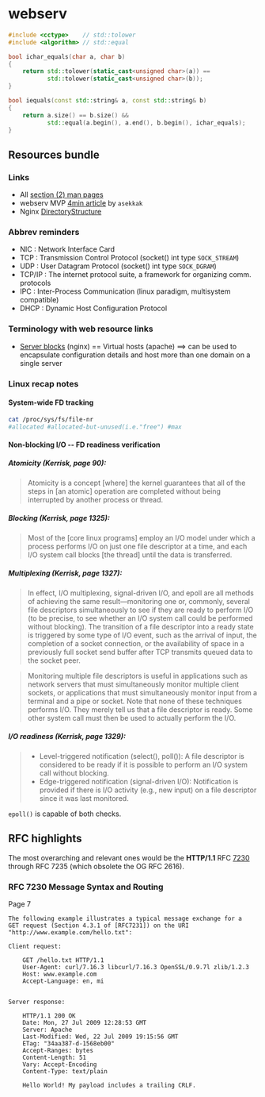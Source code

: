# webserv

```C++
#include <cctype>    // std::tolower
#include <algorithm> // std::equal

bool ichar_equals(char a, char b)
{
    return std::tolower(static_cast<unsigned char>(a)) ==
           std::tolower(static_cast<unsigned char>(b));
}

bool iequals(const std::string& a, const std::string& b)
{
    return a.size() == b.size() &&
           std::equal(a.begin(), a.end(), b.begin(), ichar_equals);
}
```

## Resources bundle

### Links

- All [section (2) man pages](https://man7.org/linux/man-pages/dir_section_2.html)
- webserv MVP [4min article](https://medium.com/@ahmadesekak/setting-up-a-server-using-c-sockets-124e404593c9) by `asekkak`
- Nginx [DirectoryStructure](https://wiki.debian.org/Nginx/DirectoryStructure)

### Abbrev reminders

- NIC : Network Interface Card
- TCP : Transmission Control Protocol (socket() int type `SOCK_STREAM`)
- UDP : User Datagram Protocol (socket() int type `SOCK_DGRAM`)
- TCP/IP : The internet protocol suite, a framework for organizing comm. protocols
- IPC : Inter-Process Communication (linux paradigm, multisystem compatible)
- DHCP : Dynamic Host Configuration Protocol

### Terminology with web resource links
- [Server blocks](https://www.digitalocean.com/community/tutorials/how-to-set-up-nginx-server-blocks-virtual-hosts-on-ubuntu-16-04) (nginx) == Virtual hosts (apache) ==> can be used to encapsulate configuration details and host more than one domain on a single server

### Linux recap notes

#### System-wide FD tracking

```bash
cat /proc/sys/fs/file-nr
#allocated #allocated-but-unused(i.e."free") #max
```

#### Non-blocking I/O -- FD readiness verification

##### Atomicity (Kerrisk, page 90):
> Atomicity is a concept [where] the kernel guarantees that all of the steps in [an atomic] operation are completed without being interrupted by another process or thread.

##### Blocking (Kerrisk, page 1325):
> Most of the [core linux programs] employ an I/O model under which a process performs I/O on just one file descriptor at a time, and each I/O system call blocks [the thread] until the data is transferred.

##### Multiplexing (Kerrisk, page 1327):
> In effect, I/O multiplexing, signal-driven I/O, and epoll are all methods of achieving the same result—monitoring one or, commonly, several file descriptors simultaneously to see if they are ready to perform I/O (to be precise, to see whether an I/O system call could be performed without blocking). The transition of a file descriptor into a ready state is triggered by some type of I/O event, such as the arrival of input, the completion of a socket connection, or the availability of space in a previously full socket send buffer after TCP transmits queued data to the socket peer.

> Monitoring multiple file descriptors is useful in applications such as network servers that must simultaneously monitor multiple client sockets, or applications that must simultaneously monitor input from a terminal and a pipe or socket. Note that none of these techniques performs I/O. They merely tell us that a
file descriptor is ready. Some other system call must then be used to actually perform the I/O.

##### I/O readiness (Kerrisk, page 1329):
> - Level-triggered notification (select(), poll()): A file descriptor is considered to be ready if it is possible to perform an I/O system call without blocking.
> - Edge-triggered notification (signal-driven I/O): Notification is provided if there is I/O activity (e.g., new input) on a file descriptor since it was last monitored.

`epoll()` is capable of both checks.

## RFC highlights

The most overarching and relevant ones would be the **HTTP/1.1** RFC [7230](https://datatracker.ietf.org/doc/html/rfc7230) through RFC 7235 (which obsolete the OG RFC 2616).

### RFC 7230 Message Syntax and Routing

Page 7

```
The following example illustrates a typical message exchange for a
GET request (Section 4.3.1 of [RFC7231]) on the URI
"http://www.example.com/hello.txt":

Client request:

    GET /hello.txt HTTP/1.1
    User-Agent: curl/7.16.3 libcurl/7.16.3 OpenSSL/0.9.7l zlib/1.2.3
    Host: www.example.com
    Accept-Language: en, mi


Server response:

    HTTP/1.1 200 OK
    Date: Mon, 27 Jul 2009 12:28:53 GMT
    Server: Apache
    Last-Modified: Wed, 22 Jul 2009 19:15:56 GMT
    ETag: "34aa387-d-1568eb00"
    Accept-Ranges: bytes
    Content-Length: 51
    Vary: Accept-Encoding
    Content-Type: text/plain

    Hello World! My payload includes a trailing CRLF.
```
